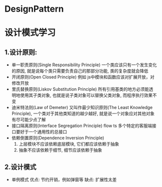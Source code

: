 # DesignPattern
# 设计模式学习


## 1.设计原则:
- 单一职责原则(Single Responsibility Principle)
    一个类应该只有一个发生变化的原因, 就是说每个类只需要负责自己的那部分功能, 类的复杂度就会降低
- 开闭原则(Open Closed Principle)
    例如 js中模块和函数应该对扩展开放，对修改开放
- 里氏替换原则(Liskov Substitution Principle)
    所有引用基类的地方必须能透明地使用其子类对象, 也就是说子类对象可以替换父类对象, 而程序执行效果不变
- 迪米特法则(Law of Demeter)
    又叫作最少知识原则(The Least Knowledge Principle), 一个类对于其他类知道的越少越好, 就是说一个对象应对其他对象有尽可能少点了解
- 接口隔离原则(Interface Segregation Principle) flow ts
    多个特定的客服端接口要好于一个通用性的总接口
- 依赖倒置原则(Dependence Inversion Principle)
    1. 上层模块不应该依赖底层模块, 它们都应该依赖于抽象
    2. 抽象不应该依赖于细节, 细节应该依赖于抽象

## 2.设计模式
- 单例模式
    优点: 节约开销，例如弹窗等
    缺点: 扩展性太差
